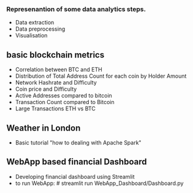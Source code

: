 ### Represenantion of some data analytics steps.
- Data extraction 
- Data preprocessing 
- Visualisation 


## basic blockchain metrics 
- Correlation between BTC and ETH 
- Distribution of Total Address Count for each coin by Holder Amount
- Network Hashrate and Difficulty
- Coin price and Difficulty
- Active Addresses compared to bitcoin
- Transaction Count compared to Bitcoin 
- Large Transactions ETH vs BTC

## Weather in London 
- Basic tutorial "how to dealing with Apache Spark"

## WebApp based financial Dashboard
- Developing financial dashboard using Streamlit
- to run WebApp: # streamlit run WebApp_Dashboard/Dashboard.py
